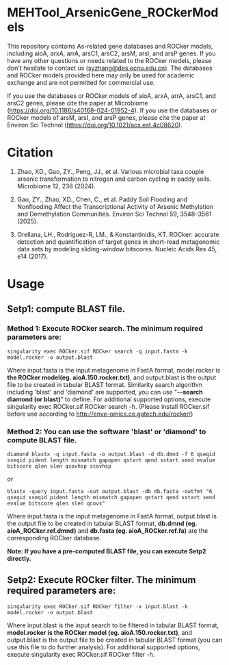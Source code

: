 # MEHTool_ArsenicGene_ROCkerModels
This repository contains As-related gene databases and ROCker models, including aioA, arxA, arrA, arsC1, arsC2, arsM, arsI, and arsP genes. If you have any other questions or needs related to the ROCker models, please don't hesitate to contact us (syzhang@des.ecnu.edu.cn). The databases and ROCker models provided here may only be used for academic exchange and are not permitted for commercial use.

If you use the databases or ROCker models of aioA, arxA, arrA, arsC1, and arsC2 genes, please cite the paper at Microbiome (https://doi.org/10.1186/s40168-024-01952-4).
If you use the databases or ROCker models of arsM, arsI, and arsP genes, please cite the paper at Environ Sci Technol (https://doi.org/10.1021/acs.est.4c08620).

# Citation
1. Zhao, XD., Gao, ZY., Peng, JJ., et al. Various microbial taxa couple arsenic transformation to nitrogen and carbon cycling in paddy soils. Microbiome 12, 238 (2024).

2. Gao, ZY., Zhao, XD., Chen, C., et al. Paddy Soil Flooding and Nonflooding Affect the Transcriptional Activity of Arsenic Methylation and Demethylation Communities. Environ Sci Technol 59, 3548–3561 (2025).

3. Orellana, LH., Rodriguez-R, LM., & Konstantinidis, KT. ROCker: accurate detection and quantification of target genes in short-read metagenomic data sets by modeling sliding-window bitscores. Nucleic Acids Res 45, e14 (2017).

# Usage
## Setp1: compute BLAST file.
### Method 1:  Execute ROCker search. The minimum required parameters are:
```
singularity exec ROCker.sif ROCker search -q input.fasta -k model.rocker -o output.blast
```
Where input.fasta is the input metagenome in FastA format, model.rocker is **the ROCker model(eg. aioA.150.rocker.txt)**, and output.blast is the output file to be created in tabular BLAST format. Similarity search algorithm including 'blast' and 'diamond' are supported, you can use "**--search diamond (or blast)**" to define. For additional supported options, execute singularity exec ROCker.sif ROCker search -h. (Please install ROCker.sif before use according to http://enve-omics.ce.gatech.edu/rocker/) 

### Method 2: You can use the software 'blast' or 'diamond' to compute BLAST file.
```
diamond blastx -q input.fasta -o output.blast -d db.dmnd -f 6 qseqid sseqid pident length mismatch gapopen qstart qend sstart send evalue bitscore qlen slen qcovhsp scovhsp
```
or
```
blastx -query input.fasta -out output.blast -db db.fasta -outfmt "6 qseqid sseqid pident length mismatch gapopen qstart qend sstart send evalue bitscore qlen slen qcovs"
```
Where input.fasta is the input metagenome in FastA format, output.blast is the output file to be created in tabular BLAST format, **db.dmnd (eg. aioA_ROCker.ref.dmnd)** and **db.fasta (eg. aioA_ROCker.ref.fa)** are the corresponding ROCker database.

**Note: If you have a pre-computed BLAST file, you can execute Setp2 directly.**
## Setp2:  Execute ROCker filter. The minimum required parameters are:
```
singularity exec ROCker.sif ROCker filter -x input.blast -k model.rocker -o output.blast
```
Where input.blast is the input search to be filtered in tabular BLAST format, **model.rocker is the ROCker model (eg. aioA.150.rocker.txt)**, and output.blast is the output file to be created in tabular BLAST format (you can use this file to do further analysis). For additional supported options, execute singularity exec ROCker.sif ROCker filter -h.

